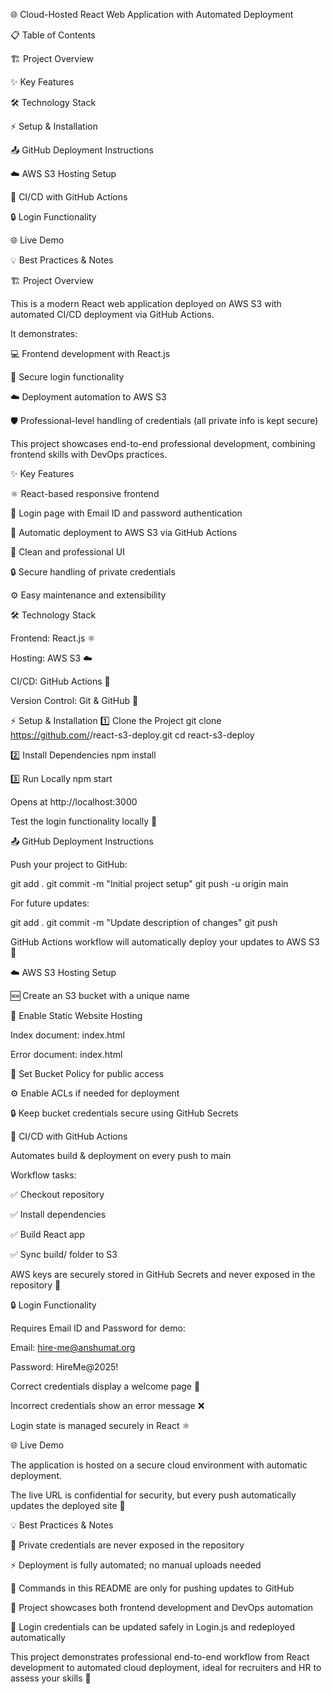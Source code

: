 🌐 Cloud-Hosted React Web Application with Automated Deployment






📋 Table of Contents

🏗️ Project Overview

✨ Key Features

🛠️ Technology Stack

⚡ Setup & Installation

📤 GitHub Deployment Instructions

☁️ AWS S3 Hosting Setup

🔄 CI/CD with GitHub Actions

🔒 Login Functionality

🌐 Live Demo

💡 Best Practices & Notes

🏗️ Project Overview

This is a modern React web application deployed on AWS S3 with automated CI/CD deployment via GitHub Actions.

It demonstrates:

💻 Frontend development with React.js

🔐 Secure login functionality

☁️ Deployment automation to AWS S3

🛡️ Professional-level handling of credentials (all private info is kept secure)

This project showcases end-to-end professional development, combining frontend skills with DevOps practices.

✨ Key Features

⚛️ React-based responsive frontend

🔑 Login page with Email ID and password authentication

🚀 Automatic deployment to AWS S3 via GitHub Actions

🎨 Clean and professional UI

🔒 Secure handling of private credentials

⚙️ Easy maintenance and extensibility

🛠️ Technology Stack

Frontend: React.js ⚛️

Hosting: AWS S3 ☁️

CI/CD: GitHub Actions 🔄

Version Control: Git & GitHub 🐙

⚡ Setup & Installation
1️⃣ Clone the Project
git clone https://github.com/<your-username>/react-s3-deploy.git
cd react-s3-deploy

2️⃣ Install Dependencies
npm install

3️⃣ Run Locally
npm start


Opens at http://localhost:3000

Test the login functionality locally 🔑

📤 GitHub Deployment Instructions

Push your project to GitHub:

git add .
git commit -m "Initial project setup"
git push -u origin main


For future updates:

git add .
git commit -m "Update description of changes"
git push


GitHub Actions workflow will automatically deploy your updates to AWS S3 🚀

☁️ AWS S3 Hosting Setup

🆕 Create an S3 bucket with a unique name

🔧 Enable Static Website Hosting

Index document: index.html

Error document: index.html

🔐 Set Bucket Policy for public access

⚙️ Enable ACLs if needed for deployment

🔒 Keep bucket credentials secure using GitHub Secrets

🔄 CI/CD with GitHub Actions

Automates build & deployment on every push to main

Workflow tasks:

✅ Checkout repository

✅ Install dependencies

✅ Build React app

✅ Sync build/ folder to S3

AWS keys are securely stored in GitHub Secrets and never exposed in the repository 🔐

🔒 Login Functionality

Requires Email ID and Password for demo:

Email: hire-me@anshumat.org

Password: HireMe@2025!

Correct credentials display a welcome page 🎉

Incorrect credentials show an error message ❌

Login state is managed securely in React ⚛️

🌐 Live Demo

The application is hosted on a secure cloud environment with automatic deployment.

The live URL is confidential for security, but every push automatically updates the deployed site 🔄

💡 Best Practices & Notes

🔑 Private credentials are never exposed in the repository

⚡ Deployment is fully automated; no manual uploads needed

📝 Commands in this README are only for pushing updates to GitHub

🚀 Project showcases both frontend development and DevOps automation

🔄 Login credentials can be updated safely in Login.js and redeployed automatically

This project demonstrates professional end-to-end workflow from React development to automated cloud deployment, ideal for recruiters and HR to assess your skills 💼
